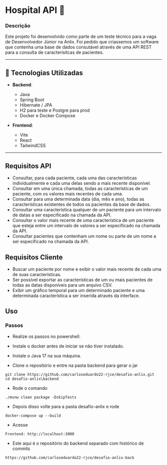 # Hospital API 🏥

### Descrição
Este projeto foi desenvolvido como parte de um teste técnico para a vaga de Desenvolvedor Júnior na Anlix. Foi pedido que criassemos um software que contenha uma base de dados consutável através de uma API REST para a consulta de caracterísitcas de pacientes.

---

## 🚀 Tecnologias Utilizadas

- **Backend**:
  - Java
  - Spring Boot
  - Hibernate / JPA
  - H2 para teste e Postgre para prod
  - Docker e Docker Compose

- **Frontend**:
  - Vite
  - React
  - TailwindCSS

---

## Requisitos API

- Consultar, para cada paciente, cada uma das características individualmente e cada uma delas sendo a mais recente disponível.
- Consultar em uma única chamada, todas as características de um paciente, com os valores mais recentes de cada uma.
- Consultar para uma determinada data (dia, mês e ano), todas as características existentes de todos os pacientes da base de dados.
- Consultar uma característica qualquer de um paciente para um intervalo de datas a ser especificado na chamada da API.
- Consultar o valor mais recente de uma característica de um paciente que esteja entre um intervalo de valores a ser especificado na chamada da API.
- Consultar pacientes que contenham um nome ou parte de um nome a ser especificado na chamada da API.

## Requisitos Cliente

- Buscar um paciente por nome e exibir o valor mais recente de cada uma de suas características.
- Ser possível exportar as características de um ou mais pacientes de todas as datas disponíveis para um arquivo CSV.
- Exibir um gráfico temporal para um determinado paciente e uma determinada característica a ser inserida através da interface.

## Uso

### Passos

- Realize os passos no powershell.
- Instale o docker antes de iniciar se não tiver instalado.
- Instale o Java 17 na sua máquina.

- Clone o repositório e entre na pasta backend para gerar o jar

```
git clone https://github.com/carloseduardo22-rjce/desafio-anlix.git
cd desafio-anlix\backend
```
- Rode o comando

```
./mvnw clean package -DskipTests
```

- Depois disso volte para a pasta desafio-anlix e rode
  
```
docker-compose up --build
```

- Acesse

```
Frontend: http://localhost:3000
```

- Este aqui é o repositório do backend separado com histórico de commits
```
https://github.com/carloseduardo22-rjce/desafio-anlix-back
```
